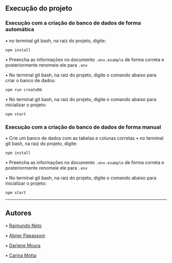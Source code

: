 ## Execução do projeto
### Execução com a criação do banco de dados de forma automática

 • no terminal git bash, na raiz do projeto, digite:

```
npm install
```

 • Preencha as informações no documento `.env.example` de forma correta e posteriormente renomeie ele para `.env`

 • No terminal git bash, na raiz do projeto, digite o comando abaixo para criar o banco de dados:
```
npm run createDb
```
 • No terminal git bash, na raiz do projeto, digite o comando abaixo para inicializar o projeto:
```
npm start
```
### Execução com a criação do banco de dados de forma manual

 • Crie um banco de dados com as tabelas e colunas corretas
 • no terminal git bash, na raiz do projeto, digite:

```
npm install
```

 • Preencha as informações no documento `.env.example` de forma correta e posteriormente renomeie ele para `.env`

 • No terminal git bash, na raiz do projeto, digite o comando abaixo para inicializar o projeto:
```
npm start
```
---
## Autores

 • [Raimundo Neto](https://github.com/r-f-s-neto)

 • [Abner Papassoni](https://github.com/AbnerPapassoni)

 • [Darlene Moura](https://github.com/darlenedesenvolvedor)
 
 • [Carina Motta](https://github.com/ijiola)


